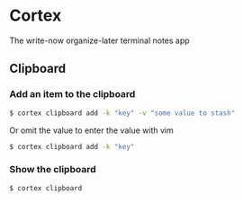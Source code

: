 # Cortex
The write-now organize-later terminal notes app

## Clipboard

### Add an item to the clipboard
```bash
$ cortex clipboard add -k "key" -v "some value to stash"
```

Or omit the value to enter the value with vim
```bash
$ cortex clipboard add -k "key"
```

### Show the clipboard
```bash
$ cortex clipboard
```
